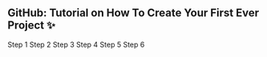 ## GitHub: Tutorial on How To Create Your First Ever Project ✨

Step 1
Step 2
Step 3
Step 4
Step 5
Step 6
